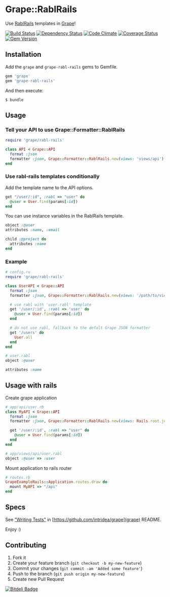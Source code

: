 # Grape::RablRails

Use [RablRails](https://github.com/ccocchi/rabl-rails) templates in [Grape](https://github.com/intridea/grape)!

[![Build Status](https://secure.travis-ci.org/ifad/grape-rabl-rails.png)](http://travis-ci.org/ifad/grape-rabl-rails)
[![Dependency Status](https://gemnasium.com/ifad/grape-rabl-rails.png)](https://gemnasium.com/ifad/grape-rabl-rails)
[![Code Climate](https://codeclimate.com/github/ifad/grape-rabl-rails.png)](https://codeclimate.com/github/ifad/grape-rabl-rails)
[![Coverage Status](https://coveralls.io/repos/ifad/grape-rabl-rails/badge.png?branch=master)](https://coveralls.io/r/ifad/grape-rabl-rails?branch=master)
[![Gem Version](https://badge.fury.io/rb/grape-rabl-rails.png)](http://badge.fury.io/rb/grape-rabl-rails)

## Installation

Add the `grape` and `grape-rabl-rails` gems to Gemfile.

```ruby
gem 'grape'
gem 'grape-rabl-rails'
```

And then execute:

    $ bundle

## Usage

### Tell your API to use Grape::Formatter::RablRails

```ruby
require 'grape/rabl-rails'

class API < Grape::API
  format :json
  formatter :json, Grape::Formatter::RablRails.new(views: 'views/api')
end
```

### Use rabl-rails templates conditionally

Add the template name to the API options.

```ruby
get "/user/:id", :rabl => "user" do
  @user = User.find(params[:id])
end
```

You can use instance variables in the RablRails template.

```ruby
object :@user
attributes :name, :email

child :@project do
  attributes :name
end
```

### Example

```ruby
# config.ru
require 'grape/rabl-rails'

class UserAPI < Grape::API
  format :json
  formatter :json, Grape::Formatter::RablRails.new(views: '/path/to/view/root')

  # use rabl with 'user.rabl' template
  get '/user/:id', :rabl => 'user' do
    @user = User.find(params[:id])
  end

  # do not use rabl, fallback to the defalt Grape JSON formatter
  get '/users' do
    User.all
  end
end
```

```ruby
# user.rabl
object :@user

attributes :name
```

## Usage with rails

Create grape application

```ruby
# app/api/user.rb
class MyAPI < Grape::API
  format :json
  formatter :json, Grape::Formatter::RablRails.new(views: Rails.root.join("app/views/api"))

  get '/user/:id', :rabl => "user" do
    @user = User.find(params[:id])
  end
end
```

```ruby
# app/views/api/user.rabl
object :@user => :user
```

Mount application to rails router

```ruby
# routes.rb
GrapeExampleRails::Application.routes.draw do
  mount MyAPI => "/api"
end
```

## Specs

See ["Writing Tests"](https://github.com/intridea/grape#writing-tests) in [https://github.com/intridea/grape](grape) README.

Enjoy :)

## Contributing

1. Fork it
2. Create your feature branch (`git checkout -b my-new-feature`)
3. Commit your changes (`git commit -am 'Added some feature'`)
4. Push to the branch (`git push origin my-new-feature`)
5. Create new Pull Request


[![Bitdeli Badge](https://d2weczhvl823v0.cloudfront.net/LTe/grape-rabl-rails/trend.png)](https://bitdeli.com/free "Bitdeli Badge")

